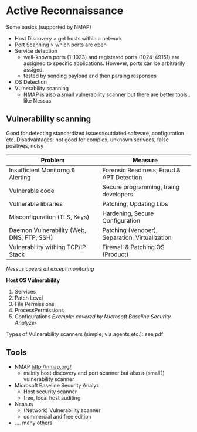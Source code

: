 # Active Reconnaissance

Some basics (supported by NMAP)
- Host Discovery > get hosts within a network
- Port Scanning > which ports are open
- Service detection
    - well-known ports (1-1023) and registered ports (1024-49151) are assigned to specific applications. However, ports can be arbitrarily assiged. 
    - tested by sending payload and then parsing responses
- OS Detection
- Vulnerability scanning
    - NMAP is also a small vulnerability scanner but there are better tools.. like Nessus

## Vulnerability scanning
Good for detecting standardized issues:(outdated software, configuration etc. Disadvantages: not good for complex, unknown serivces, false positives, noisy

| **Problem** | **Measure** |
|---|----|
|Insufficient Monitorng & Alerting | Forensic Readiness, Fraud & APT Detection |
| Vulnerable code | Secure programming, traing developers | 
| Vulnerable libraries | Patching, Updating Libs |
|Misconfiguration (TLS, Keys) | Hardening, Secure Configuration |
| Daemon Vulnerability (Web, DNS, FTP, SSH) | Patching (Vendoer), Separation, Virtualization |
| Vulnerability withing TCP/IP Stack | Firewall & Patching OS (Product) |
*Nessus covers all except monitoring*

**Host OS Vulnerability**
1. Services
2. Patch Level
3. File Permissions
4. ProcessPermissions
5. Configurations
*Example: covered by Microsoft Baseline Security Analyzer*

Types of Vulnerability scanners (simple, via agents etc.): see pdf

## Tools
- NMAP http://nmap.org/
    - mainly host discovery and port scanner but also a (small?) vulnerability scanner
- Microsoft Baseline Security Analyz
    - Host security scanner
    - free, local host auditing
- Nessus
    - (Network) Vulnerability scanner
    - commercial and free edition
- .... many others

